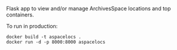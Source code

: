 Flask app to view and/or manage ArchivesSpace locations and top containers.

To run in production:

```
docker build -t aspacelocs .
docker run -d -p 8000:8000 aspacelocs
```
